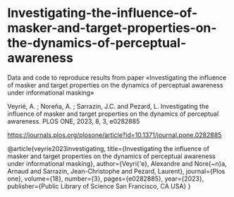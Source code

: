 # Investigating-the-influence-of-masker-and-target-properties-on-the-dynamics-of-perceptual-awareness
Data and code to reproduce results from paper «Investigating the influence of masker and target properties on the dynamics of perceptual awareness under informational masking»

Veyrié, A. ; Noreña, A. ; Sarrazin, J.C. and Pezard, L. Investigating the influence of masker and target properties on the dynamics of perceptual awareness. PLOS ONE, 2023, 8, 3, e0282885

https://journals.plos.org/plosone/article?id=10.1371/journal.pone.0282885

@article{veyrie2023investigating,
  title={Investigating the influence of masker and target properties on the dynamics of perceptual awareness under informational masking},
  author={Veyri{\'e}, Alexandre and Nore{\~n}a, Arnaud and Sarrazin, Jean-Christophe and Pezard, Laurent},
  journal={Plos one},
  volume={18},
  number={3},
  pages={e0282885},
  year={2023},
  publisher={Public Library of Science San Francisco, CA USA}
}

